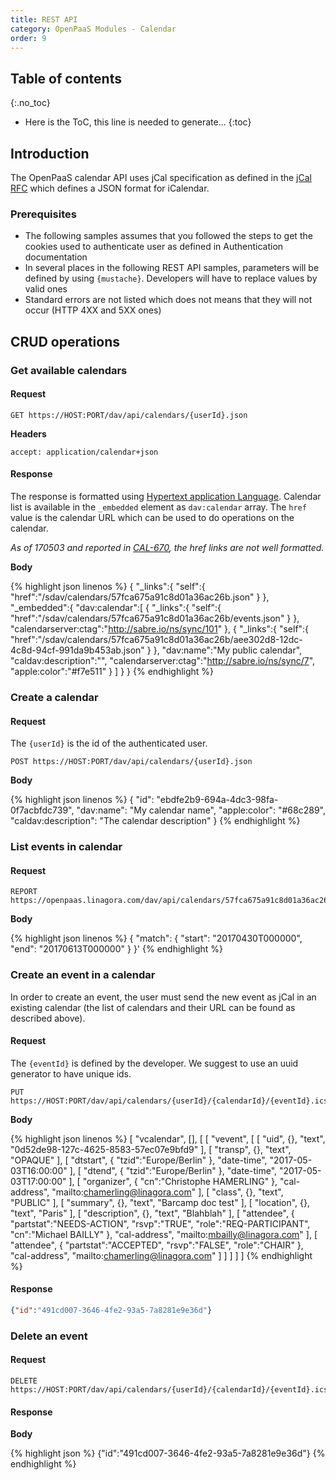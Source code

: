 ```yaml
---
title: REST API
category: OpenPaaS Modules - Calendar
order: 9
---
```


## Table of contents
{:.no_toc}

* Here is the ToC, this line is needed to generate...
{:toc}

## Introduction

The OpenPaaS calendar API uses jCal specification as defined in the [jCal RFC](https://tools.ietf.org/html/rfc7265) which defines a JSON format for iCalendar.

### Prerequisites

- The following samples assumes that you followed the steps to get the cookies used to authenticate user as defined in Authentication documentation
- In several places in the following REST API samples, parameters will be defined by using `{mustache}`. Developers will have to replace values by valid ones
- Standard errors are not listed which does not means that they will not occur (HTTP 4XX and 5XX ones)

## CRUD operations

### Get available calendars

#### Request

```
GET https://HOST:PORT/dav/api/calendars/{userId}.json
```

**Headers**

```
accept: application/calendar+json
```

#### Response

The response is formatted using [Hypertext application Language](https://en.wikipedia.org/wiki/Hypertext_Application_Language). Calendar list is available in the `_embedded` element as `dav:calendar` array. The `href` value is the calendar URL which can be used to do operations on the calendar.

_As of 170503 and reported in [CAL-670](https://ci.open-paas.org/jira/browse/CAL-670), the href links are not well formatted._

**Body**

{% highlight json linenos %}
{
  "_links":{
    "self":{
      "href":"/sdav/calendars/57fca675a91c8d01a36ac26b.json"
    }
  },
  "_embedded":{
    "dav:calendar":[
      {
        "_links":{
          "self":{
            "href":"/sdav/calendars/57fca675a91c8d01a36ac26b/events.json"
          }
        },
        "calendarserver:ctag":"http://sabre.io/ns/sync/101"
      },
      {
        "_links":{
          "self":{
            "href":"/sdav/calendars/57fca675a91c8d01a36ac26b/aee302d8-12dc-4c8d-94cf-991da9b453ab.json"
          }
        },
        "dav:name":"My public calendar",
        "caldav:description":"",
        "calendarserver:ctag":"http://sabre.io/ns/sync/7",
        "apple:color":"#f7e511"
      }
    ]
  }
}
{% endhighlight %}

### Create a calendar

#### Request

The `{userId}` is the id of the authenticated user.

```
POST https://HOST:PORT/dav/api/calendars/{userId}.json
```

**Body**

{% highlight json linenos %}
{
  "id": "ebdfe2b9-694a-4dc3-98fa-0f7acbfdc739",
  "dav:name": "My calendar name",
  "apple:color": "#68c289",
  "caldav:description": "The calendar description"
}
{% endhighlight %}

### List events in calendar

#### Request

```
REPORT https://openpaas.linagora.com/dav/api/calendars/57fca675a91c8d01a36ac26b/events.json'
```

**Body**

{% highlight json linenos %}
{
  "match": {
    "start": "20170430T000000",
    "end": "20170613T000000"
  }
}'
{% endhighlight %}

### Create an event in a calendar

In order to create an event, the user must send the new event as jCal in an existing calendar (the list of calendars and their URL can be found as described above).

#### Request

The `{eventId}` is defined by the developer. We suggest to use an uuid generator to have unique ids.

```
PUT https://HOST:PORT/dav/api/calendars/{userId}/{calendarId}/{eventId}.ics
```

**Body**

{% highlight json linenos %}
[
  "vcalendar",
  [],
  [
    [
      "vevent",
      [
        [
          "uid",
          {},
          "text",
          "0d52de98-127c-4625-8583-57ec07e9bfd9"
        ],
        [
          "transp",
          {},
          "text",
          "OPAQUE"
        ],
        [
          "dtstart",
          {
            "tzid":"Europe/Berlin"
          },
          "date-time",
          "2017-05-03T16:00:00"
        ],
        [
          "dtend",
          {
            "tzid":"Europe/Berlin"
          },
          "date-time",
          "2017-05-03T17:00:00"
        ],
        [
          "organizer",
          {
            "cn":"Christophe HAMERLING"
          },
          "cal-address",
          "mailto:chamerling@linagora.com"
        ],
        [
          "class",
          {},
          "text",
          "PUBLIC"
        ],
        [
          "summary",
          {},
          "text",
          "Barcamp doc test"
        ],
        [
          "location",
          {},
          "text",
          "Paris"
        ],
        [
          "description",
          {},
          "text",
          "Blahblah"
        ],
        [
          "attendee",
          {
            "partstat":"NEEDS-ACTION",
            "rsvp":"TRUE",
            "role":"REQ-PARTICIPANT",
            "cn":"Michael BAILLY"
          },
          "cal-address",
          "mailto:mbailly@linagora.com"
        ],
        [
          "attendee",
          {
            "partstat":"ACCEPTED",
            "rsvp":"FALSE",
            "role":"CHAIR"
          },
          "cal-address",
          "mailto:chamerling@linagora.com"
        ]
      ]
    ]
  ]
]
{% endhighlight %}

#### Response

``` json
{"id":"491cd007-3646-4fe2-93a5-7a8281e9e36d"}
```

### Delete an event

#### Request

```
DELETE https://HOST:PORT/dav/api/calendars/{userId}/{calendarId}/{eventId}.ics
```

#### Response

**Body**

{% highlight json %}
{"id":"491cd007-3646-4fe2-93a5-7a8281e9e36d"}
{% endhighlight %}
